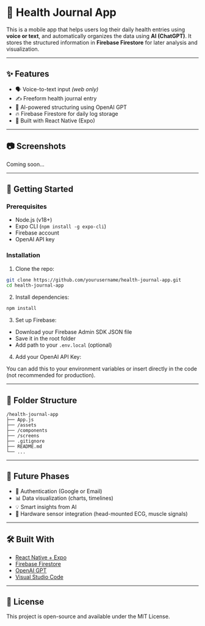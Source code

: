 # 🧠 Health Journal App

This is a mobile app that helps users log their daily health entries using **voice or text**, and automatically organizes the data using **AI (ChatGPT)**. It stores the structured information in **Firebase Firestore** for later analysis and visualization.

---

## ✨ Features

- 🗣️ Voice-to-text input *(web only)*
- ✍️ Freeform health journal entry
- 🤖 AI-powered structuring using OpenAI GPT
- 🔥 Firebase Firestore for daily log storage
- 📱 Built with React Native (Expo)

---

## 📷 Screenshots

Coming soon...

---

## 🚀 Getting Started

### Prerequisites

- Node.js (v18+)
- Expo CLI (`npm install -g expo-cli`)
- Firebase account
- OpenAI API key

### Installation

1. Clone the repo:

```bash
git clone https://github.com/yourusername/health-journal-app.git
cd health-journal-app
```

2. Install dependencies:

```bash
npm install
```

3. Set up Firebase:

- Download your Firebase Admin SDK JSON file
- Save it in the root folder
- Add path to your `.env.local` (optional)

4. Add your OpenAI API Key:

You can add this to your environment variables or insert directly in the code (not recommended for production).

---

## 📂 Folder Structure

```
/health-journal-app
├── App.js
├── /assets
├── /components
├── /screens
├── .gitignore
├── README.md
└── ...
```

---

## 🧠 Future Phases

- 🔐 Authentication (Google or Email)
- 📊 Data visualization (charts, timelines)
- 💡 Smart insights from AI
- 🧲 Hardware sensor integration (head-mounted ECG, muscle signals)

---

## 🛠️ Built With

- [React Native + Expo](https://reactnative.dev/)
- [Firebase Firestore](https://firebase.google.com/)
- [OpenAI GPT](https://platform.openai.com/)
- [Visual Studio Code](https://code.visualstudio.com/)

---

## 📄 License

This project is open-source and available under the MIT License.
